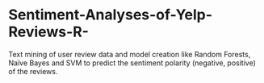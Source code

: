 # Sentiment-Analyses-of-Yelp-Reviews-R-
Text mining of user review data and model creation like Random Forests, Naïve Bayes and SVM to predict the sentiment polarity (negative, positive) of the reviews. 
